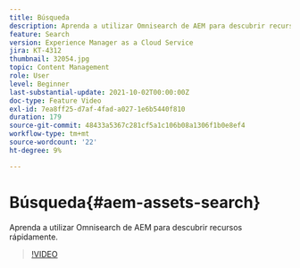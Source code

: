 ```yaml
---
title: Búsqueda
description: Aprenda a utilizar Omnisearch de AEM para descubrir recursos rápidamente.
feature: Search
version: Experience Manager as a Cloud Service
jira: KT-4312
thumbnail: 32054.jpg
topic: Content Management
role: User
level: Beginner
last-substantial-update: 2021-10-02T00:00:00Z
doc-type: Feature Video
exl-id: 7ea8ff25-d7af-4fad-a027-1e6b5440f810
duration: 179
source-git-commit: 48433a5367c281cf5a1c106b08a1306f1b0e8ef4
workflow-type: tm+mt
source-wordcount: '22'
ht-degree: 9%

---
```


# Búsqueda{#aem-assets-search}

Aprenda a utilizar Omnisearch de AEM para descubrir recursos rápidamente.

>[!VIDEO](https://video.tv.adobe.com/v/37014?quality=12&learn=on&captions=spa)
